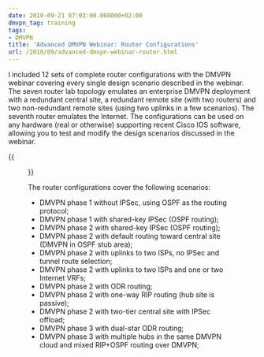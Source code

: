 ```yaml
---
date: 2010-09-21 07:03:00.008000+02:00
dmvpn_tag: training
tags:
- DMVPN
title: 'Advanced DMVPN Webinar: Router Configurations'
url: /2010/09/advanced-dmvpn-webinar-router.html
---
```

I included 12 sets of complete router configurations with the DMVPN webinar covering every single design scenario described in the webinar. The seven router lab topology emulates an enterprise DMVPN deployment with a redundant central site, a redundant remote site (with two routers) and two non-redundant remote sites (using two uplinks in a few scenarios). The seventh router emulates the Internet. The configurations can be used on any hardware (real or otherwise) supporting recent Cisco IOS software, allowing you to test and modify the design scenarios discussed in the webinar.

{{<figure src="https://www.ipspace.net/wk/images/a/a4/DMVPN_Physical_topology_IP_addressing.png">}}
<!--more-->
The router configurations cover the following scenarios:

-   DMVPN phase 1 without IPSec, using OSPF as the routing protocol;
-   DMVPN phase 1 with shared-key IPSec (OSPF routing);
-   DMVPN phase 2 with shared-key IPSec (OSPF routing);
-   DMVPN phase 2 with default routing toward central site (DMVPN in OSPF stub area);
-   DMVPN phase 2 with uplinks to two ISPs, no IPSec and tunnel route selection;
-   DMVPN phase 2 with uplinks to two ISPs and one or two Internet VRFs;
-   DMVPN phase 2 with ODR routing;
-   DMVPN phase 2 with one-way RIP routing (hub site is passive);
-   DMVPN phase 2 with two-tier central site with IPSec offload;
-   DMVPN phase 3 with dual-star ODR routing;
-   DMVPN phase 3 with multiple hubs in the same DMVPN cloud and mixed RIP+OSPF routing over DMVPN;
